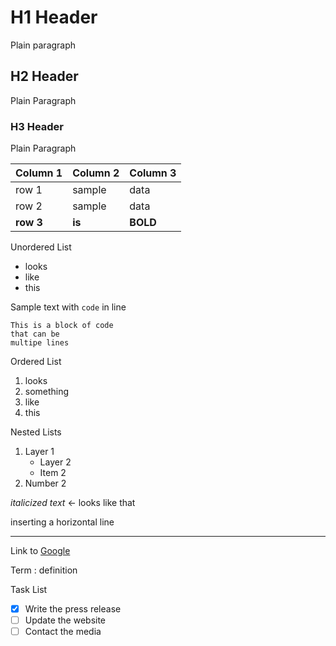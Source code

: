 # H1 Header
Plain paragraph

## H2 Header
Plain Paragraph

### H3 Header
Plain Paragraph

| Column 1 | Column 2 | Column 3 |
|---|---|---|
| row 1 | sample | data |
| row 2 | sample | data |
| **row 3** | **is** | **BOLD** |

Unordered List

- looks
- like 
- this

Sample text with `code` in line

```
This is a block of code
that can be
multipe lines
```

Ordered List

1. looks
2. something
3. like 
4. this

Nested Lists

1. Layer 1
	- Layer 2
	- Item 2
2. Number 2

*italicized text* <- looks like that

inserting a horizontal line

---

Link to [Google](https://www.google.com)

Term
: definition

Task List

- [x] Write the press release
- [ ] Update the website
- [ ] Contact the media 